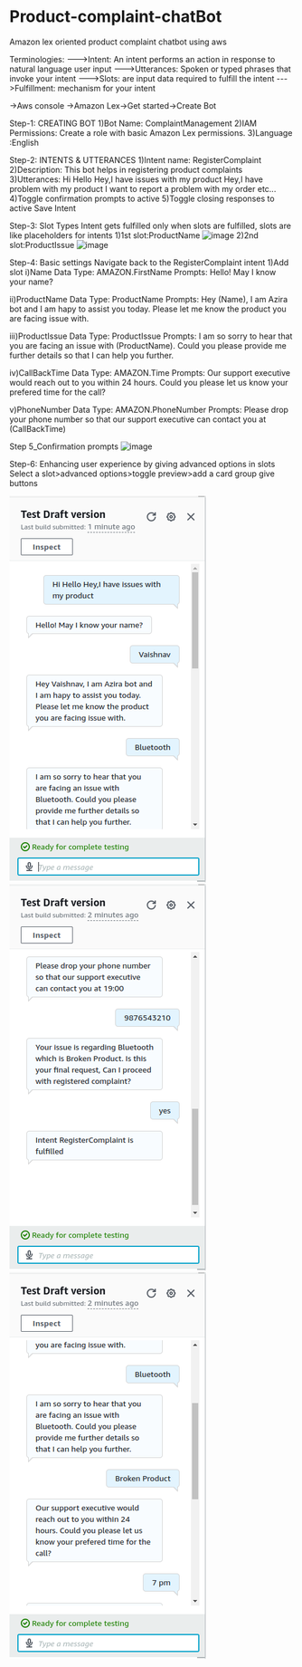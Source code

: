# Product-complaint-chatBot

Amazon lex oriented product complaint chatbot using aws

Terminologies:
--->Intent: An intent performs an action in response to natural language user input
--->Utterances: Spoken or typed phrases that invoke your intent
--->Slots: are input data required to fulfill the intent
--->Fulfillment: mechanism for your intent


->Aws console ->Amazon Lex->Get started->Create Bot

Step-1: CREATING BOT
1)Bot Name: ComplaintManagement
2)IAM Permissions: Create a role with basic Amazon Lex permissions.
3)Language :English


Step-2: INTENTS & UTTERANCES
1)Intent name: RegisterComplaint
2)Description: This bot helps in registering product complaints
3)Utterances:
Hi
Hello
Hey,I have issues with my product
Hey,I have problem with my product
I want to report a problem with my order
etc...
4)Toggle confirmation prompts to active
5)Toggle   closing responses to active
Save Intent

Step-3: Slot Types
Intent gets fulfilled only when slots are fulfilled, slots are like placeholders for intents
1)1st slot:ProductName
![image](https://github.com/user-attachments/assets/33fdc269-34c9-4430-8a30-e21a58f718af)
2)2nd slot:ProductIssue
![image](https://github.com/user-attachments/assets/d9956516-af3a-4114-96d2-04d3a391e74d)

Step-4: Basic settings
Navigate back to the RegisterComplaint intent
1)Add slot
i)Name 
Data Type: AMAZON.FirstName
Prompts: Hello! May I know your name?

ii)ProductName
Data Type: ProductName
Prompts: Hey (Name), I am Azira bot and I am hapy to assist you today. Please let me know the product you are facing issue with.

iii)ProductIssue
Data Type: ProductIssue
Prompts: I am so sorry to hear that you are facing an issue with (ProductName). Could you please provide me further details so that I can help you further.

iv)CallBackTime
Data Type: AMAZON.Time
Prompts: Our support executive would reach out to you within 24 hours. Could you please let us know your prefered time for the call?

v)PhoneNumber
Data Type: AMAZON.PhoneNumber
Prompts: Please drop your phone number so that our support executive can contact you at (CallBackTime)


Step 5_Confirmation prompts
![image](https://github.com/user-attachments/assets/f2407f76-571b-49fe-b2fb-450ecca0c348)


Step-6: Enhancing user experience by giving advanced options in slots
Select a slot>advanced options>toggle preview>add a card group
give buttons


![image](https://github.com/Vaishnav88sk/product-complaint-chatbot/blob/main/assets/Screenshot%20from%202024-11-07%2020-30-03.png)
![image](https://github.com/Vaishnav88sk/product-complaint-chatbot/blob/main/assets/Screenshot%20from%202024-11-07%2020-30-34.png)
![image](https://github.com/Vaishnav88sk/product-complaint-chatbot/blob/main/assets/Screenshot%20from%202024-11-07%2020-30-26.png)










